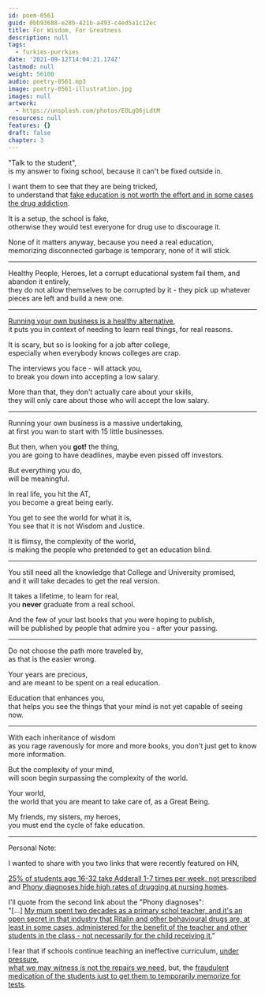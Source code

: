 ```yaml
---
id: poem-0561
guid: 0bb93688-e28b-421b-a493-c4ed5a1c12ec
title: For Wisdom, For Greatness
description: null
tags:
  - furkies-purrkies
date: '2021-09-12T14:04:21.174Z'
lastmod: null
weight: 56100
audio: poetry-0561.mp3
image: poetry-0561-illustration.jpg
images: null
artwork:
  - https://unsplash.com/photos/EOLgQ6jLdtM
resources: null
features: {}
draft: false
chapter: 3
---
```


"Talk to the student",\
is my answer to fixing school, because it can't be fixed outside in.

I want them to see that they are being tricked,\
to understand that [fake education is not worth the effort and in some cases the drug addiction](https://www.youtube.com/watch?v=VqWnumbraI4).

It is a setup, the school is fake,\
otherwise they would test everyone for drug use to discourage it.

None of it matters anyway, because you need a real education,\
memorizing disconnected garbage is temporary, none of it will stick.

---

Healthy People, Heroes, let a corrupt educational system fail them, and abandon it entirely,\
they do not allow themselves to be corrupted by it - they pick up whatever pieces are left and build a new one.

---

[Running your own business is a healthy alternative](https://www.youtube.com/watch?v=ZoqgAy3h4OM),\
it puts you in context of needing to learn real things, for real reasons.

It is scary, but so is looking for a job after college,\
especially when everybody knows colleges are crap.

The interviews you face - will attack you,\
to break you down into accepting a low salary.

More than that, they don't actually care about your skills,\
they will only care about those who will accept the low salary.

---

Running your own business is a massive undertaking,\
at first you wan to start with 15 little businesses.

But then, when you **got!** the thing,\
you are going to have deadlines, maybe even pissed off investors.

But everything you do,\
will be meaningful.

In real life, you hit the AT,\
you become a great being early.

You get to see the world for what it is,\
You see that it is not Wisdom and Justice.

It is flimsy, the complexity of the world,\
is making the people who pretended to get an education blind.

---

You still need all the knowledge that College and University promised,\
and it will take decades to get the real version.

It takes a lifetime, to learn for real,\
you **never** graduate from a real school.

And the few of your last books that you were hoping to publish,\
will be published by people that admire you - after your passing.

---

Do not choose the path more traveled by,\
as that is the easier wrong.

Your years are precious,\
and are meant to be spent on a real education.

Education that enhances you,\
that helps you see the things that your mind is not yet capable of seeing now.

---

With each inheritance of wisdom\
as you rage ravenously for more and more books, you don't just get to know more information.

But the complexity of your mind,\
will soon begin surpassing the complexity of the world.

Your world,\
the world that you are meant to take care of, as a Great Being.

My friends, my sisters, my heroes,\
you must end the cycle of fake education.

---

Personal Note:

I wanted to share with you two links that were recently featured on HN,

[25% of students age 16-32 take Adderall 1-7 times per week, not prescribed](https://news.ycombinator.com/item?id=28500422)\
and [Phony diagnoses hide high rates of drugging at nursing homes](https://news.ycombinator.com/item?id=28495941).

I'll quote from the second link about the "Phony diagnoses":\
"\[...] [My mum spent two decades as a primary schol teacher, and it's an open secret in that industry that Ritalin and other behavioural drugs are, at least in some cases, administered for the benefit of the teacher and other students in the class - not necessarily for the child receiving it.](https://news.ycombinator.com/item?id=28497780)"

I fear that if schools continue teaching an ineffective curriculum, [under pressure](https://www.youtube.com/watch?v=Wi2nmx7XqB0),\
[what we may witness is not the repairs we need](https://www.youtube.com/watch?v=sxyKNMrhEvY), but, the [fraudulent medication of the students just to get them to temporarily memorize for tests](https://www.youtube.com/watch?v=iG9CE55wbtY).
